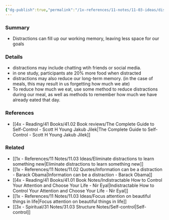 ```yaml
---
{"dg-publish":true,"permalink":"/1x-references/11-notes/11-03-ideas/distractions-increase-our-cognitive-load/","title":"Distractions increase our cognitive load","dgShowBacklinks":false}
---
```



### Summary
- Distractions can fill up our working memory, leaving less space for our goals
 
### Details
- distractions may include chatting wtih friends or social media.
- in one study, participants ate 20% more food when distracted
- distractions may also reduce our long-term memory. (in the case of meals, this may result in us forgetting how much we ate)
- To reduce how much we eat, use some method to reduce distractions during our meal, as well as methods to remember how much we have already eated that day.

### References
- [[4x - Reading/41 Books/41.02 Book reviews/The Complete Guide to Self-Control - Scott H Young Jakub Jilek\|The Complete Guide to Self-Control - Scott H Young Jakub Jilek]]

### Related
- [[1x - References/11 Notes/11.03 Ideas/Eliminate distractions to learn something new\|Eliminate distractions to learn something new]]
- [[1x - References/11 Notes/11.02 Quotes/Information can be a distraction - Barack Obama\|Information can be a distraction - Barack Obama]]
- [[4x - Reading/41 Books/41.01 Book Notes/Indistractable How to Control Your Attention and Choose Your Life - Nir Eyal\|Indistractable How to Control Your Attention and Choose Your Life - Nir Eyal]]
- [[1x - References/11 Notes/11.03 Ideas/Focus attention on beautiful things in life\|Focus attention on beautiful things in life]]
- [[3x - Spiritual/31 Notes/31.03 Structure Notes/Self-control\|Self-control]]